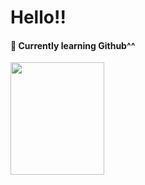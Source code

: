# Hello!!

#### 🌱 Currently learning Github^^
<img src="https://github.com/user-attachments/assets/6fc9667a-ac35-495d-90cb-a6f03810ab38" width="150" height="180" />
